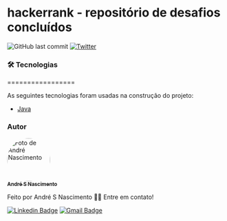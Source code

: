 # hackerrank - repositório de desafios concluídos

![GitHub last commit](https://img.shields.io/github/last-commit/andre-s-nascimento/hackerrank-java/) [![Twitter](https://img.shields.io/twitter/url?style=social&url=https%3A%2F%2Fgithub.com%2Fandre-s-nascimento%2Fhackerrank-java/)](https://twitter.com/intent/tweet?text=Wow:&url=https%3A%2F%2Fgithub.com%2Fandre-s-nascimento%2Fhackerrank-java/)

### 🛠 Tecnologias

=================

As seguintes tecnologias foram usadas na construção do projeto:

- [Java](https://www.java.com/pt-BR/)

### Autor

<a href="https://app.rocketseat.com.br/me/andre-soares-nascimento-09244">
 <img style="border-radius: 50%;" src="https://avatars.githubusercontent.com/u/45982225?s=460&u=395fcbac3d5a972cc7ada256f3804917b57ef82b&v=4" width="100px;" alt="Foto de André Nascimento"/>
 <br />
 <sub><b>André S Nascimento</b></sub></a> <a href="https://app.rocketseat.com.br/me/andre-soares-nascimento-09244" title="Rocketseat"></a>

Feito por André S Nascimento 👋🏽 Entre em contato!

[![Linkedin Badge](https://img.shields.io/badge/-André Nascimento-blue?style=flat-square =Linkedin =white =https://www.linkedin.com/in/andresoaresnascimento/)](https://www.linkedin.com/in/andresoaresnascimento/) [![Gmail Badge](https://img.shields.io/badge/-andresoaresnascimento@gmail.com-c14438?style=flat-square&logo=Gmail&logoColor=white&link=mailto:andresoaresnascimento@gmail.com)](mailto:andresoaresnascimento@gmail.com)
